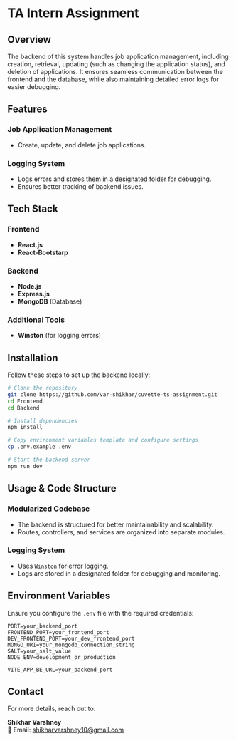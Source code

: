 # TA Intern Assignment

## Overview

The backend of this system handles job application management, including creation, retrieval, updating (such as changing the application status), and deletion of applications. It ensures seamless communication between the frontend and the database, while also maintaining detailed error logs for easier debugging.

## Features

### Job Application Management

- Create, update, and delete job applications.

### Logging System

- Logs errors and stores them in a designated folder for debugging.
- Ensures better tracking of backend issues.

## Tech Stack

### Frontend

- **React.js**
- **React-Bootstarp**

### Backend

- **Node.js**
- **Express.js**
- **MongoDB** (Database)

### Additional Tools

- **Winston** (for logging errors)

## Installation

Follow these steps to set up the backend locally:

```sh
# Clone the repository
git clone https://github.com/var-shikhar/cuvette-ts-assignment.git
cd Frontend
cd Backend

# Install dependencies
npm install

# Copy environment variables template and configure settings
cp .env.example .env

# Start the backend server
npm run dev
```

## Usage & Code Structure

### Modularized Codebase

- The backend is structured for better maintainability and scalability.
- Routes, controllers, and services are organized into separate modules.

### Logging System

- Uses `Winston` for error logging.
- Logs are stored in a designated folder for debugging and monitoring.

## Environment Variables

Ensure you configure the `.env` file with the required credentials:

```env
PORT=your_backend_port
FRONTEND_PORT=your_frontend_port
DEV_FRONTEND_PORT=your_dev_frontend_port
MONGO_URI=your_mongodb_connection_string
SALT=your_salt_value
NODE_ENV=development_or_production
```

```env
VITE_APP_BE_URL=your_backend_port
```

## Contact

For more details, reach out to:

**Shikhar Varshney**  
📧 Email: [shikharvarshney10@gmail.com](mailto:shikharvarshney10@gmail.com)
